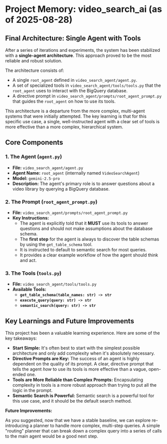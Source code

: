 # Project Memory: video_search_ai (as of 2025-08-28)

## Final Architecture: Single Agent with Tools

After a series of iterations and experiments, the system has been stabilized with a **single-agent architecture**. This approach proved to be the most reliable and robust solution.

The architecture consists of:
-   A single `root_agent` defined in `video_search_agent/agent.py`.
-   A set of specialized tools in `video_search_agent/tools/tools.py` that the `root_agent` uses to interact with the BigQuery database.
-   A directive prompt in `video_search_agent/prompts/root_agent_prompt.py` that guides the `root_agent` on how to use its tools.

This architecture is a departure from the more complex, multi-agent systems that were initially attempted. The key learning is that for this specific use case, a single, well-instructed agent with a clear set of tools is more effective than a more complex, hierarchical system.

## Core Components

### 1. The Agent (`agent.py`)

-   **File:** `video_search_agent/agent.py`
-   **Agent Name:** `root_agent` (internally named `VideoSearchAgent`)
-   **Model:** `gemini-2.5-pro`
-   **Description:** The agent's primary role is to answer questions about a video library by querying a BigQuery database.

### 2. The Prompt (`root_agent_prompt.py`)

-   **File:** `video_search_agent/prompts/root_agent_prompt.py`
-   **Key Instructions:**
    -   The agent is explicitly told that it **MUST** use its tools to answer questions and should not make assumptions about the database schema.
    -   The **first step** for the agent is always to discover the table schemas by using the `get_table_schema` tool.
    -   It is instructed to default to semantic search for most queries.
    -   It provides a clear example workflow of how the agent should think and act.

### 3. The Tools (`tools.py`)

-   **File:** `video_search_agent/tools/tools.py`
-   **Available Tools:**
    -   **`get_table_schema(table_names: str) -> str`**
    -   **`execute_query(query: str) -> str`**
    -   **`semantic_search(query: str) -> str`**

## Key Learnings and Future Improvements

This project has been a valuable learning experience. Here are some of the key takeaways:

-   **Start Simple:** It's often best to start with the simplest possible architecture and only add complexity when it's absolutely necessary.
-   **Directive Prompts are Key:** The success of an agent is highly dependent on the quality of its prompt. A clear, directive prompt that tells the agent *how* to use its tools is more effective than a vague, open-ended one.
-   **Tools are More Reliable than Complex Prompts:** Encapsulating complexity in tools is a more robust approach than trying to put all the logic in the prompt.
-   **Semantic Search is Powerful:** Semantic search is a powerful tool for this use case, and it should be the default search method.

**Future Improvements:**

As you suggested, now that we have a stable baseline, we can explore re-introducing a planner to handle more complex, multi-step queries. A simple "routing" planner that can break down a complex query into a series of calls to the main agent would be a good next step.